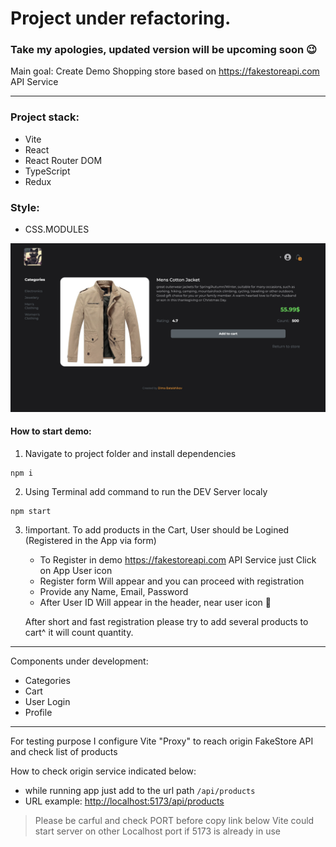 # Project under refactoring. 
### Take my apologies, updated version will be upcoming soon 😉
Main goal: Create Demo Shopping store based on <https://fakestoreapi.com> API Service

---
### Project stack: 
- Vite
- React
- React Router DOM
- TypeScript
- Redux
### Style: 
 - CSS.MODULES

![alt text](image.png)

#### How to start demo:
1. Navigate to project folder and install dependencies
```
npm i
```
2. Using Terminal add command to run the DEV Server localy
```
npm start
```
3. !important. To add products in the Cart, User should be Logined (Registered in the App via form)
    - To Register in demo <https://fakestoreapi.com> API Service just Click on App User icon
    - Register form Will appear and you can proceed with registration
    - Provide any Name, Email, Password
    - After User ID Will appear in the header, near user icon 🙂

    After short and fast registration please try to add several products to cart^ it will count quantity.
---
Components under development:
- Categories
- Cart
- User Login
- Profile
---

For testing purpose I configure Vite "Proxy" to reach origin FakeStore API and check list of products

How to check origin service indicated below:

- while running app just add to the url path `/api/products`
- URL example: <http://localhost:5173/api/products>

> Please be carful and check PORT before copy link below
> Vite could start server on other Localhost port if 5173 is already in use
